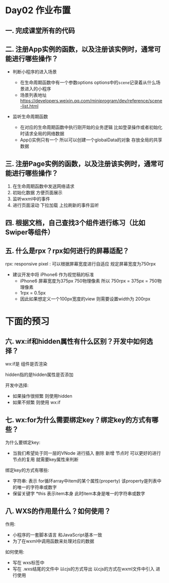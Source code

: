 # Day02 作业布置

## 一. 完成课堂所有的代码







## 二. 注册App实例的函数，以及注册该实例时，通常可能进行哪些操作？

- 判断小程序的进入场景 
  - 在生命周期函数中有一个参数options options中的`scene`记录着从什么场景进入的小程序
  - 场景列表地址 https://developers.weixin.qq.com/miniprogram/dev/reference/scene-list.html

- 监听生命周期函数
  - 在对应的生命周期函数中执行刚开始的业务逻辑 比如登录操作或者初始化时请求全局的网络数据
  - App()实例只有一个 所以可以创建一个globalData的对象 存放全局的共享数据



## 三. 注册Page实例的函数，以及注册该实例时，通常可能进行哪些操作？

1. 在生命周期函数中发送网络请求
2. 初始化数据 方便页面展示
3. 监听wxml中的事件 
4. 进行页面滚动 下拉加载 上拉刷新的事件监听





## 四. 根据文档，自己查找3个组件进行练习（比如Swiper等组件）







## 五. 什么是rpx？rpx如何进行的屏幕适配？

rpx: responsive pixel : 可以根据屏幕宽度进行自适应 规定屏幕宽度为750rpx

- 建议开发中将 iPhone6 作为视觉稿的标准 
  -  iPhone6 屏幕宽度为375px 750物理像素 所以 750rpx = 375px = 750物理像素
  - 1rpx = 0.5px 
  - 因此如果想定义一个100px宽度的view 则需要设置width为 200rpx

# 下面的预习



## 六. wx:if和hidden属性有什么区别？开发中如何选择？

wx:if是 组件是否渲染

hidden指的是hidden属性是否添加

开发中选择:

- 如果操作很频繁 则使用hidden 
- 如果不频繁 则使用 wx:if





## 七. wx:for为什么需要绑定key？绑定key的方式有哪些？

为什么要绑定key:

- 当我们希望处于同一层的VNode 进行插入 删除 新增 节点时 可以更好的进行节点的复用 就需要key属性来判断

绑定key的方式有哪些:

- 字符串: 表示 for循环array中item的某个属性(property) 该property是列表中的唯一的字符串或数字
- 保留关键字 *this 表示item本身 此时item本身是唯一的字符串或数字



## 八. WXS的作用是什么？如何使用？

作用:

- 小程序的一套脚本语言 和JavaScript基本一致
- 为了在wxml中调用函数来处理对应的数据

如何使用:

- 写在 wxs标签中
- 写在 .wxs结尾的文件中 以cjs的方式导出 以cjs的方式在wxml文件中引入 进行使用





























































